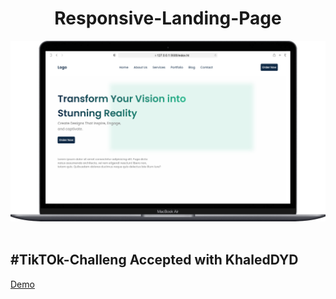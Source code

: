 <h1 align="center">
  Responsive-Landing-Page<br/>
</h1>
<div align="center">
  <img alt="Demo" src="/preview.png" />
</div>

<br/>
<h2 align="div">
#TikTOk-Challeng Accepted with KhaledDYD
</h2>

<a href=" https://apzhuss.github.io/.../">Demo</a>